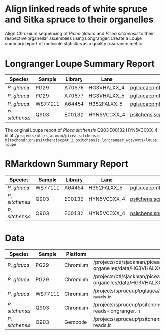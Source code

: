 # Align linked reads of white spruce and Sitka spruce to their organelles

Align Chromium sequencing of *Picea glauca* and *Picea sitchensis* to their respective organellar assemblies using Longranger. Create a Loupe summary report of molecule statistics as a quality assurance metric.

# Longranger Loupe Summary Report

| Species         | Sample  | Library | Lane        | Report
|-----------------|---------|---------|-------------|-------
| *P. glauca*     | PG29    | A70676  | HG3VHALXX_4 | [pglaucacpmt.HG3VHALXX_4.longranger.wgs.loupe.png](pglaucacpmt.HG3VHALXX_4.longranger.wgs.loupe.png)
| *P. glauca*     | PG29    | A70677  | HG3VHALXX_5 | [pglaucacpmt.HG3VHALXX_5.longranger.wgs.loupe.png](pglaucacpmt.HG3VHALXX_5.longranger.wgs.loupe.png)
| *P. glauca*     | WS77111 | A64454  | H352FALXX_5 | [pglaucacpmt.H352FALXX_5.longranger.wgs.loupe.png](pglaucacpmt.H352FALXX_5.longranger.wgs.loupe.png)
| *P. sitchensis* | Q903    | E00132  | HYN5VCCXX_4 | [psitchensiscpmt_2.HYN5VCCXX_4.longranger.wgs.loupe.png](psitchensiscpmt_2.HYN5VCCXX_4.longranger.wgs.loupe.png)

The original Loupe report of *Picea sitchensis* Q903 E00132 HYN5VCCXX_4 is at `/projects/btl/sjackman/picea-sitchensis-mitochondrion/psitchensiscpmt_2_psitchensis_longranger_wgs/outs/loupe.loupe`

# RMarkdown Summary Report

| Species         | Sample  | Library | Lane        | Report
|-----------------|---------|---------|-------------|-------
| *P. glauca*     | WS77111 | A64454  | H352FALXX_5 | [pglaucacpmt.H352FALXX_5.as100.nm5.bam.mi.bx.molecule.summary.md](pglaucacpmt.H352FALXX_5.as100.nm5.bam.mi.bx.molecule.summary.md)
| *P. sitchensis* | Q903    | E00132  | HYN5VCCXX_4 | [psitchensiscpmt_6.HYN5VCCXX_4.as100.nm5.bam.mi.bx.molecule.summary.md](psitchensiscpmt_6.HYN5VCCXX_4.as100.nm5.bam.mi.bx.molecule.summary.md)
| *P. sitchensis* | Q903    | E00132  | HYN5VCCXX_4 | [psitchensisnuc.HYN5VCCXX_4.as100.nm5.bam.mi.bx.molecule.summary.md](psitchensisnuc.HYN5VCCXX_4.as100.nm5.bam.mi.bx.molecule.summary.md)

# Data

| Species         | Sample  | Platform | Data
|-----------------|---------|----------|-----
| *P. glauca*     | PG29    | Chromium | /projects/btl/sjackman/picea-glauca-organelles/data/HG3VHALXX_4/files
| *P. glauca*     | PG29    | Chromium | /projects/btl/sjackman/picea-glauca-organelles/data/HG3VHALXX_5/files
| *P. glauca*     | WS77111 | Chromium | /projects/spruceup/pglauca/WS77111/data/reads/chromium-reads.in
| *P. sitchensis* | Q903    | Chromium | /projects/spruceup/psitchensis/Q903/data/reads/chromium-reads-longranger.in
| *P. sitchensis* | Q903    | Gemcode  | /projects/spruceup/psitchensis/Q903/data/reads/gemcode-reads.in
